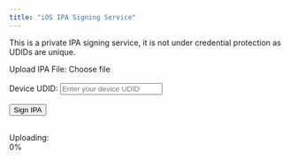 ```yaml
---
title: "iOS IPA Signing Service"
---
```


This is a private IPA signing service, it is not under credential protection as UDIDs are unique.

<form id="signForm">
  <label for="ipaFile">Upload IPA File:</label>
  <input type="file" id="ipaFile" name="file" accept=".ipa" style="display: none;">
  <label for="ipaFile" id="ipaFileLabel" class="custom-file-label">Choose file</label>
  <br><br>
  <label for="udid">Device UDID:</label>
  <input type="password" id="udid" name="udid" placeholder="Enter your device UDID" required autocomplete="current-password" class="form-input">
  <br><br>
  <button type="submit" class="text-button">Sign IPA</button>
</form>

<br>
<div class="loader" id="loader"></div>
    
<div class="progress-container" id="progressContainer">
  <label for="progressFill">Uploading:</label>
  <div class="custom-progress-bar">
    <div class="custom-progress-fill" id="progressFill"></div>
  </div>
  <span id="progressPercent">0%</span>
</div>
  
<div id="message" class="message"></div>

<script src="https://cdnjs.cloudflare.com/ajax/libs/qrcodejs/1.0.0/qrcode.min.js"></script>
<script>
  const form = document.getElementById('signForm');
  const messageDiv = document.getElementById('message');
  const loader = document.getElementById('loader');
  const progressContainer = document.getElementById('progressContainer');
  const progressFill = document.getElementById('progressFill');
  const progressPercent = document.getElementById('progressPercent');
        
  let currentProgress = 0;
  let targetProgress = 0;
        
  const isAppleDevice = () => {
    return /iPhone|iPad|iPod|AppleWatch|Vision/i.test(navigator.userAgent);
  };
        
  document.getElementById("ipaFile").addEventListener("change", function(event) {
    if (event.target.files.length > 0) {
      document.getElementById("ipaFileLabel").textContent = event.target.files[0].name;
    }
  });
        
  form.addEventListener('submit', function (e) {
    e.preventDefault();
    messageDiv.style.display = 'none';
    loader.style.display = 'block';
    progressContainer.style.display = 'block';
    progressFill.style.width = '0%';
    progressPercent.textContent = '0%';
    messageDiv.innerHTML = '';
    currentProgress = 0;
    targetProgress = 0;
            
    const formData = new FormData(form);
    const xhr = new XMLHttpRequest();
            
    xhr.open('POST', 'https://iosign.erny.dev/sign', true);
            
    xhr.upload.addEventListener('progress', (event) => {
      if (event.lengthComputable) {
        if (event.loaded === event.total) {
          progressContainer.style.display = 'none';
          messageDiv.classList.remove('error', 'success');
          messageDiv.classList.add('success');
          messageDiv.innerHTML = `
            <strong>IPA signing is in progress. Please wait...</strong>
          `;
          messageDiv.style.display = 'block';
        } else {
          targetProgress = Math.round((event.loaded / event.total) * 100);
          animateProgress();
        }
      } else {
        console.log('Progress not computable');
      }
    });
            
    xhr.onreadystatechange = function () {
      if (xhr.readyState === XMLHttpRequest.DONE) {
        console.log('Upload completed');
        loader.style.display = 'none';
        progressContainer.style.display = 'none';
        
        if (xhr.status === 200) {
          const result = JSON.parse(xhr.responseText);
          messageDiv.classList.add('success');

          messageDiv.innerHTML = `
            <strong>${result.message}</strong>
            <div class="links">
              <a href="${result.ipa_url}" target="_blank">Download Signed IPA</a>
              <br>
              <a href="${result.ota_url}" target="_blank">Download OTA Plist</a>
            </div>
            <br>
          `;
          
          if (isAppleDevice()) {
            messageDiv.innerHTML += `
              <a href="${result.install_url}" class="install-button">Install on Device</a>
            `;
          } else {
            var qrSize = Math.floor(window.innerWidth * 0.15);
            messageDiv.innerHTML += `
              <strong>Scan this QR code with the iOS Camera app to install the IPA</strong>
              <br><br>
              <div id="qrCode" style="width: ${qrSize}px; height: ${qrSize}px;"></div>
            `;
            
            new QRCode(document.getElementById("qrCode"), {
              text: result.install_url,
              width: qrSize,
              height: qrSize,
              colorDark: "#000000",
              colorLight: "#ffffff",
              correctLevel: QRCode.CorrectLevel.M
            });
          }
          
          messageDiv.style.display = 'block';
        } else {
          const result = JSON.parse(xhr.responseText);
          messageDiv.classList.add('error');
          messageDiv.textContent = result.message || 'An error occurred while processing your request.';
          messageDiv.style.display = 'block';
        }
      }
    };
            
    xhr.onerror = function () {
      console.log('Network error occurred');
      loader.style.display = 'none';
      progressContainer.style.display = 'none';
      messageDiv.classList.add('error');
      messageDiv.textContent = 'A network error occurred. Please try again later.';
      messageDiv.style.display = 'block';
    };
            
    xhr.send(formData);
  });
        
  function animateProgress() {
    if (currentProgress < targetProgress) {
      currentProgress++;
      progressFill.style.width = `${currentProgress}%`;
      progressPercent.textContent = `${currentProgress}%`;
      requestAnimationFrame(animateProgress);
    }
  }
</script>
